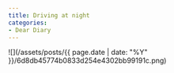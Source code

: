 ```yaml
---
title: Driving at night
categories:
- Dear Diary
---
```


![](/assets/posts/{{ page.date | date: "%Y" }}/6d8db45774b0833d254e4302bb99191c.png)
